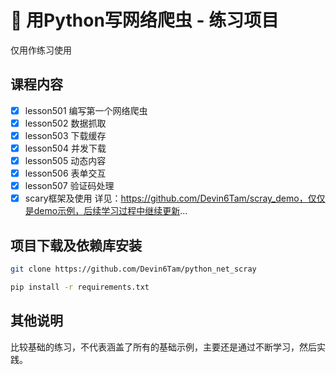 # 🚂 用Python写网络爬虫 - 练习项目
仅用作练习使用

## 课程内容
- [x] lesson501 编写第一个网络爬虫
- [x] lesson502 数据抓取
- [x] lesson503 下载缓存
- [x] lesson504 并发下载
- [x] lesson505 动态内容
- [x] lesson506 表单交互
- [x] lesson507 验证码处理
- [x] scary框架及使用 详见：https://github.com/Devin6Tam/scray_demo，仅仅是demo示例，后续学习过程中继续更新...

## 项目下载及依赖库安装
```bash
git clone https://github.com/Devin6Tam/python_net_scray

pip install -r requirements.txt
```

## 其他说明
比较基础的练习，不代表涵盖了所有的基础示例，主要还是通过不断学习，然后实践。